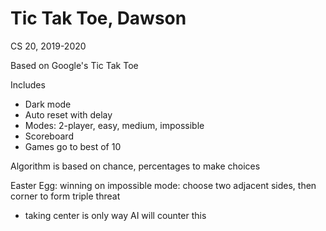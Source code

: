 # Tic Tak Toe, Dawson

CS 20, 2019-2020

Based on Google's Tic Tak Toe

Includes
- Dark mode
- Auto reset with delay
- Modes: 2-player, easy, medium, impossible
- Scoreboard
- Games go to best of 10

Algorithm is based on chance, percentages to make choices

Easter Egg: winning on impossible mode: choose two adjacent sides, then corner to form triple threat
- taking center is only way AI will counter this
